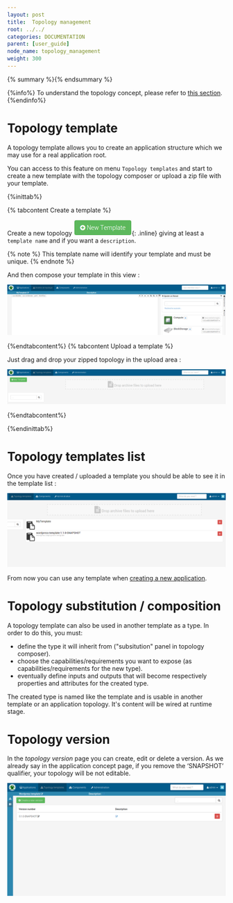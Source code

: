 ```yaml
---
layout: post
title:  Topology management
root: ../../
categories: DOCUMENTATION
parent: [user_guide]
node_name: topology_management
weight: 300
---
```


{% summary %}{% endsummary %}

{%info%}
To understand the topology concept, please refer to [this section](#/documentation/concepts/topologies.html).
{%endinfo%}

# Topology template

A topology template allows you to create an application structure which we may use
for a real application root.

You can access to this feature on menu `Topology templates` and start to create
a new template with the topology composer or upload a zip file with your template.

{%inittab%}

{% tabcontent Create a template %}

Create a new topology ![Create template button](../../images/user_guide/user_guide_topology_template_new.png){: .inline} giving at least a
`template name` and if you want a `description`.

{% note %}
This template name will identify your template and must be unique.
{% endnote %}

And then compose your template in this view :

![Topology template composer](../../images/user_guide/user_guide_topology_template_composer.png)

{%endtabcontent%}
{% tabcontent Upload a template %}

Just drag and drop your zipped topology in the upload area :

[![Upload a topology template](../../images/user_guide/user_guide_topology_template.png)](../../images/user_guide/user_guide_topology_template.png)

{%endtabcontent%}

{%endinittab%}

# Topology templates list

Once you have created / uploaded a template you should be able to see it in the template list :

![Topology template list](../../images/user_guide/user_guide_topology_template_list.png)

From now you can use any template when [creating a new application](#/documentation/user_guide/application/application_management.html).

# Topology substitution / composition

A topology template can also be used in another template as a type. In order to do this, you must:

- define the type it will inherit from ("subsitution" panel in topology composer).
- choose the capabilities/requirements you want to expose (as capabilities/requirements for the new type).
- eventually define inputs and outputs that will become respectively properties and attributes for the created type.

The created type is named like the template and is usable in another template or an application topology. It's content will be wired at runtime stage.

# Topology version

In the *topology version* page you can create, edit or delete a version. As we already say in the application concept page, if you remove the ‘SNAPSHOT’ qualifier, your topology will be not editable.

[![*Topology version](../../images/user_guide/topology_version.png)](../../images/user_guide/topology_version.png)
